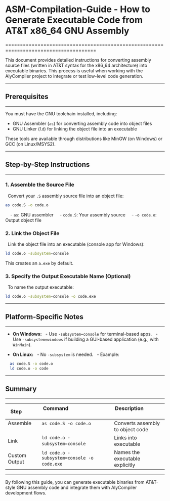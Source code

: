 # ASM-Compilation-Guide - How to Generate Executable Code from AT&T x86_64 GNU Assembly
=====================================================================================

This document provides detailed instructions for converting assembly source files
(written in AT&T syntax for the x86_64 architecture) into executable binaries.
This process is useful when working with the AlyCompiler project to integrate or test low-level code generation.

-------------------------------------------------------------------------------

## Prerequisites
-------------
You must have the GNU toolchain installed, including:
- GNU Assembler (`as`) for converting assembly code into object files
- GNU Linker (`ld`) for linking the object file into an executable

These tools are available through distributions like MinGW (on Windows) or GCC (on Linux/MSYS2).

-------------------------------------------------------------------------------

## Step-by-Step Instructions
-------------------------

### 1. Assemble the Source File
  Convert your `.S` assembly source file into an object file:

  ```bash
  as code.S -o code.o
  ```

    - `as`: GNU assembler
    - `code.S`: Your assembly source
    - `-o code.o`: Output object file

### 2. Link the Object File
  Link the object file into an executable (console app for Windows):

```bash
ld code.o -subsystem=console
```

This creates an `a.exe` by default.

### 3. Specify the Output Executable Name (Optional)
  To name the output executable:

```bash
ld code.o -subsystem=console -o code.exe
```

-------------------------------------------------------------------------------

## Platform-Specific Notes
-----------------------

- **On Windows:**
  - Use `-subsystem=console` for terminal-based apps.
  - Use `-subsystem=windows` if building a GUI-based application (e.g., with `WinMain`).

- **On Linux:**
  - No `-subsystem` is needed.
  - Example:

```bash
  as code.S -o code.o
  ld code.o -o code
```

-------------------------------------------------------------------------------

## Summary
-------

| Step          | Command                                       | Description                      |
|---------------|-----------------------------------------------|----------------------------------|
| Assemble      | `as code.S -o code.o`                         | Converts assembly to object code |
| Link          | `ld code.o -subsystem=console`                | Links into executable            |
| Custom Output | `ld code.o -subsystem=console -o code.exe`    | Names the executable explicitly  |

-------------------------------------------------------------------------------

By following this guide, you can generate executable binaries from AT&T-style
GNU assembly code and integrate them with AlyCompiler development flows.